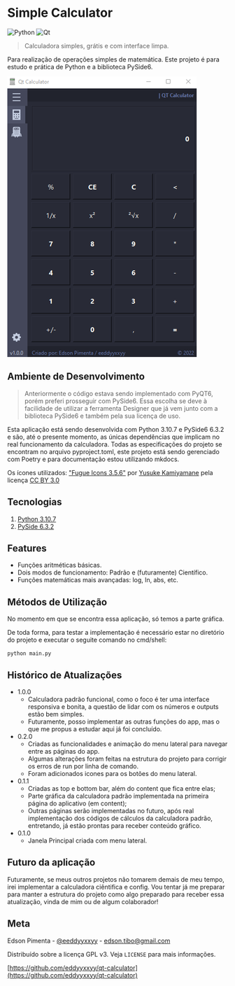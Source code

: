 # Simple Calculator

<div style="display: inline-block">
  <img src="https://img.shields.io/badge/Python-FFD43B?style=for-the-badge&logo=python&logoColor=blue"  alt="Python"/>
  <img src="https://img.shields.io/badge/Qt-41CD52?style=for-the-badge&logo=qt&logoColor=white"  alt="Qt"/>
</div>

> Calculadora simples, grátis e com interface limpa.

Para realização de operações simples de matemática.
Este projeto é para estudo e prática de Python e a biblioteca PySide6.

![estado_atual](versions/v1.0.0.gif)

## Ambiente de Desenvolvimento

> Anteriormente o código estava sendo implementado com PyQT6, porém preferi prosseguir com PySide6. Essa escolha
> se deve à facilidade de utilizar a ferramenta Designer que já vem junto com a biblioteca PySide6 e também pela
> sua licença de uso.

Esta aplicação está sendo desenvolvida com Python 3.10.7 e PySide6 6.3.2 e são, até o presente momento, as únicas
dependências que implicam no real funcionamento da calculadora.
Todas as especificações do projeto se encontram no arquivo pyproject.toml, este projeto está sendo gerenciado com
Poetry e para documentação estou utilizando mkdocs.

Os ícones utilizados: ["Fugue Icons 3.5.6"](https://p.yusukekamiyamane.com/) por
[Yusuke Kamiyamane](https://twitter.com/ykamiyamane) pela licença
[CC BY 3.0](https://creativecommons.org/licenses/by/3.0/deed.en)


## Tecnologias

1. [Python 3.10.7](https://www.python.org/downloads/release/python-3107/)
2. [PySide 6.3.2](https://pypi.org/project/PySide6/)


## Features

- Funções aritméticas básicas.
- Dois modos de funcionamento: Padrão e (futuramente) Científico.
- Funções matemáticas mais avançadas: log, ln, abs, etc.


## Métodos de Utilização

No momento em que se encontra essa aplicação, só temos a parte gráfica.

De toda forma, para testar a implementação é necessário estar no diretório
do projeto e executar o seguite comando no cmd/shell:

```
python main.py
```


## Histórico de Atualizações

* 1.0.0
  * Calculadora padrão funcional, como o foco é ter uma interface
  responsiva e bonita, a questão de lidar com os números e outputs
  estão bem simples.
  * Futuramente, posso implementar as outras funções do app, mas o
  que me propus a estudar aqui já foi concluído.
* 0.2.0
  * Criadas as funcionalidades e animação do menu lateral para navegar
  entre as páginas do app.
  * Algumas alterações foram feitas na estrutura do projeto para
  corrigir os erros de run por linha de comando.
  * Foram adicionados icones para os botões do menu lateral.
* 0.1.1
  * Criadas as top e bottom bar, além do content que fica entre elas;
  * Parte gráfica da calculadora padrão implementada na 
    primeira página do aplicativo (em content);
  * Outras páginas serão implementadas no futuro, após real
    implementação dos códigos de cálculos da calculadora padrão,
    entretando, já estão prontas para receber conteúdo gráfico.
* 0.1.0
  * Janela Principal criada com menu lateral.


## Futuro da aplicação

Futuramente, se meus outros projetos não tomarem demais de meu tempo,
irei implementar a calculadora ciêntifica e config. Vou tentar já me
preparar para manter a estrutura do projeto como algo preparado para
receber essa atualização, vinda de mim ou de algum colaborador!


## Meta

Edson Pimenta - [@eeddyyxxyy](https://www.instagram.com/eeddyyxxyy/) - edson.tibo@gmail.com

Distribuído sobre a licença GPL v3. Veja `LICENSE` para mais informações.

[https://github.com/eddyyxxyy/qt-calculator](https://github.com/eddyyxxyy/qt-calculator)
